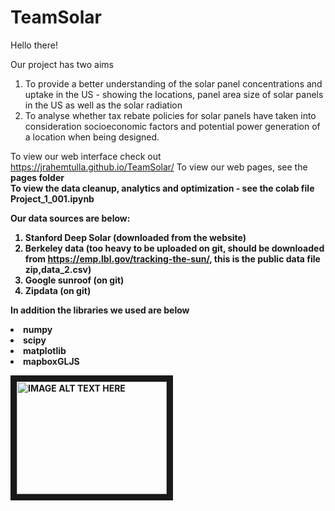 # TeamSolar

Hello there! 

Our project has two aims
  1. To provide a better understanding of the solar panel concentrations and uptake in the US - showing the locations, panel area size of solar panels in the US as well as the solar radiation 
  2. To analyse whether tax rebate policies for solar panels have taken into consideration socioeconomic factors and potential power generation of a location when being designed.

To view our web interface check out https://jrahemtulla.github.io/TeamSolar/
To view our web pages, see the <b>pages<b> folder 
<br>
To view the data cleanup, analytics and optimization - see the colab file <b> Project_1_001.ipynb </b>
<br>
 

Our data sources are below:

1. Stanford Deep Solar (downloaded from the website)
2. Berkeley data (too heavy to be uploaded on git, should be downloaded from https://emp.lbl.gov/tracking-the-sun/, this is the public data file zip,data_2.csv)
3. Google sunroof (on git)
4. Zipdata (on git)

In addition the libraries we used are below 

<li>numpy
  </li>
<li>scipy</li>
<li>matplotlib</li>
<li>mapboxGLJS</li>


<a href="http://www.youtube.com/watch?feature=player_embedded&v=LbAGCPj6K0s
" target="_blank"><img src="http://img.youtube.com/vi/LbAGCPj6K0s/0.jpg" 
alt="IMAGE ALT TEXT HERE" width="240" height="180" border="10" /></a>
